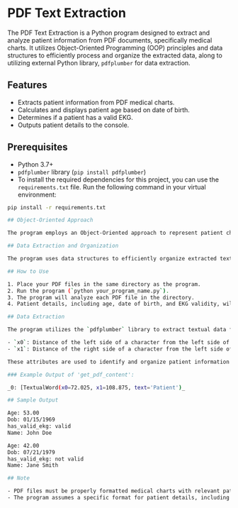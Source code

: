 # PDF Text Extraction

The PDF Text Extraction is a Python program designed to extract and analyze patient information from PDF documents, specifically medical charts. It utilizes Object-Oriented Programming (OOP) principles and data structures to efficiently process and organize the extracted data, along to utilizing external Python library, `pdfplumber` for data extraction.

## Features

- Extracts patient information from PDF medical charts.
- Calculates and displays patient age based on date of birth.
- Determines if a patient has a valid EKG.
- Outputs patient details to the console.

## Prerequisites

- Python 3.7+
- `pdfplumber` library (`pip install pdfplumber`)
- To install the required dependencies for this project, you can use the `requirements.txt` file. Run the following command in your virtual environment:

```bash
pip install -r requirements.txt

## Object-Oriented Approach

The program employs an Object-Oriented approach to represent patient charts and their data. The `Chart` class encapsulates patient attributes such as name, date of birth, and EKG validity. This design promotes code organization, readability, and reusability.

## Data Extraction and Organization

The program uses data structures to efficiently organize extracted text data from PDF files. The `PagesToWords` dictionary maps page numbers to lists of `TextualWord` objects, representing individual words with associated coordinates. This data structure enables effective grouping and analysis of patient information.

## How to Use

1. Place your PDF files in the same directory as the program.
2. Run the program (`python your_program_name.py`).
3. The program will analyze each PDF file in the directory.
4. Patient details, including age, date of birth, and EKG validity, will be displayed in the console.

## Data Extraction

The program utilizes the `pdfplumber` library to extract textual data from PDF files. It makes use of the following attributes:

- `x0`: Distance of the left side of a character from the left side of the page.
- `x1`: Distance of the right side of a character from the left side of the page.

These attributes are used to identify and organize patient information within the PDF medical charts. This way, we are able to determine if a word is located at the start of a new text line or not.

### Example Output of 'get_pdf_content':

_0: [TextualWord(x0=72.025, x1=108.875, text='Patient')_

## Sample Output

Age: 53.00
Dob: 01/15/1969
has_valid_ekg: valid
Name: John Doe

Age: 42.00
Dob: 07/21/1979
has_valid_ekg: not valid
Name: Jane Smith

## Note

- PDF files must be properly formatted medical charts with relevant patient information.
- The program assumes a specific format for patient details, including "Name:", "DOB:", and "EKG".
```

